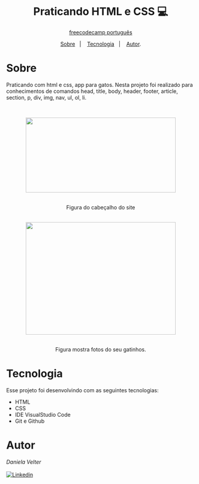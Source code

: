 
<h1 align="center"> Praticando HTML e CSS 💻 </h1>

<p align="center"> <a href="https://www.freecodecamp.org/portuguese/" target="_blank">freecodecamp português</a> </p>

<p align="center">
<a href="#sobre">Sobre</a>&nbsp;&nbsp;&nbsp|&nbsp;&nbsp;&nbsp;
<a href="#tecnologia">Tecnologia</a>&nbsp;&nbsp;&nbsp|&nbsp;&nbsp;&nbsp;
<a href="#autor">Autor</a>.</p>

# Sobre 

Praticando com html e css, app para gatos. Nesta projeto foi realizado para conhecimentos de comandos
head, title, body, header, footer, article, section, p, div, img, nav, ul, ol, li.

<br>

<section align="center" >
  <figure >
<img src="https://github.com/Daniela2319/Praticando_html_css/assets/106537496/df05026f-e9c8-407b-be39-03323403956d" height="200" width="400">
  </figure>
  <br>
   <figcaption>Figura do cabeçalho do site</figcaption>
</section>
<br>
<section align="center">
  <figure>
<img src="https://github.com/Daniela2319/Praticando_html_css/assets/106537496/aad5c258-2c68-4e15-8ca2-c339b8a83ba6" height="300" width="400">
  </figure>
  <br>
   <figcaption aling="left">Figura mostra fotos do seu gatinhos.</figcaption>
</section>


# Tecnologia 
Esse projeto foi desenvolvindo com as seguintes tecnologias:

* HTML
* CSS
* IDE VisualStudio Code
* Git e Github

# Autor 
  
  _Daniela Velter_
  <br>
  <br>
  [![Linkedin](https://img.shields.io/badge/DANIELA-0077B5?style=for-the-badge&logo=linkedin&logoColor=white)](https://www.linkedin.com/in/daniela-velter-231485f/)

